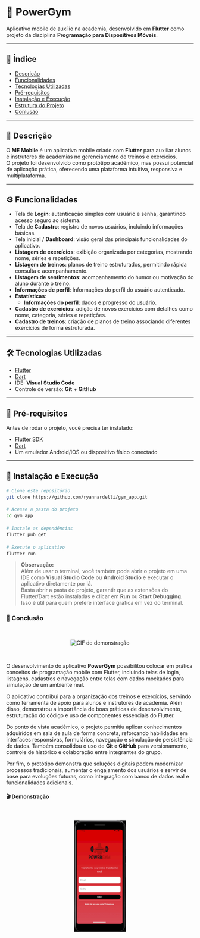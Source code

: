 # 📱 PowerGym

Aplicativo mobile de auxílio na academia, desenvolvido em **Flutter** como projeto da disciplina **Programação para Dispositivos Móveis**.  

---

## 📌 Índice  
- [Descrição](#-descrição)  
- [Funcionalidades](#-funcionalidades)  
- [Tecnologias Utilizadas](#-tecnologias-utilizadas)  
- [Pré-requisitos](#-pré-requisitos)  
- [Instalação e Execução](#-instalação-e-execução)  
- [Estrutura do Projeto](#-estrutura-do-projeto)  
- [Conlusão](#-conclusão)   

---

## 📖 Descrição  
O **ME Mobile** é um aplicativo mobile criado com **Flutter** para auxiliar alunos e instrutores de academias no gerenciamento de treinos e exercícios.  
O projeto foi desenvolvido como protótipo acadêmico, mas possui potencial de aplicação prática, oferecendo uma plataforma intuitiva, responsiva e multiplataforma.  

---

## ⚙️ Funcionalidades  

- Tela de **Login**: autenticação simples com usuário e senha, garantindo acesso seguro ao sistema.  
- Tela de **Cadastro**: registro de novos usuários, incluindo informações básicas.  
- Tela inicial / **Dashboard**: visão geral das principais funcionalidades do aplicativo.  
- **Listagem de exercícios**: exibição organizada por categorias, mostrando nome, séries e repetições.  
- **Listagem de treinos**: planos de treino estruturados, permitindo rápida consulta e acompanhamento.
- **Listagem de sentimentos**: acompanhamento do humor ou motivação do aluno durante o treino.
- **Informações de perfil**: Informações do perfil do usuário autenticado.
- **Estatísticas**:  
  - **Informações do perfil**: dados e progresso do usuário.  
- **Cadastro de exercícios**: adição de novos exercícios com detalhes como nome, categoria, séries e repetições.  
- **Cadastro de treinos**: criação de planos de treino associando diferentes exercícios de forma estruturada.   

---

## 🛠️ Tecnologias Utilizadas  
- [Flutter](https://flutter.dev/)  
- [Dart](https://dart.dev/)  
- IDE: **Visual Studio Code**  
- Controle de versão: **Git** + **GitHub**  

---

## 🔧 Pré-requisitos  
Antes de rodar o projeto, você precisa ter instalado:  
- [Flutter SDK](https://docs.flutter.dev/get-started/install)  
- [Dart](https://dart.dev/get-dart)  
- Um emulador Android/iOS ou dispositivo físico conectado  

---

## 🚀 Instalação e Execução  

```bash
# Clone este repositório
git clone https://github.com/ryannardelli/gym_app.git

# Acesse a pasta do projeto
cd gym_app

# Instale as dependências
flutter pub get

# Execute o aplicativo
flutter run
```

> **Observação:**  
> Além de usar o terminal, você também pode abrir o projeto em uma IDE como **Visual Studio Code** ou **Android Studio** e executar o aplicativo diretamente por lá.  
> Basta abrir a pasta do projeto, garantir que as extensões do Flutter/Dart estão instaladas e clicar em **Run** ou **Start Debugging**. Isso é útil para quem prefere interface gráfica em vez do terminal.

### 📌 Conclusão

<br>
<p align="center">
  <img src="https://media.tenor.com/Kp1EUreoiqAAAAAM/yes-yeah.gif" alt="GIF de demonstração">
</p>
<br>

O desenvolvimento do aplicativo **PowerGym** possibilitou colocar em prática conceitos de programação mobile com Flutter, incluindo telas de login, listagens, cadastros e navegação entre telas com dados mockados para simulação de um ambiente real.

O aplicativo contribui para a organização dos treinos e exercícios, servindo como ferramenta de apoio para alunos e instrutores de academia. Além disso, demonstrou a importância de boas práticas de desenvolvimento, estruturação do código e uso de componentes essenciais do Flutter.

Do ponto de vista acadêmico, o projeto permitiu aplicar conhecimentos adquiridos em sala de aula de forma concreta, reforçando habilidades em interfaces responsivas, formulários, navegação e simulação de persistência de dados. Também consolidou o uso de **Git e GitHub** para versionamento, controle de histórico e colaboração entre integrantes do grupo.

Por fim, o protótipo demonstra que soluções digitais podem modernizar processos tradicionais, aumentar o engajamento dos usuários e servir de base para evoluções futuras, como integração com banco de dados real e funcionalidades adicionais.

#### 🎬 Demonstração

<br>
<p align="center">
  <img src="assets/powergym.gif" alt="GIF" height="300">
</p> 
<br>
